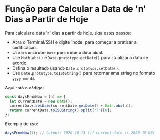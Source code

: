 # Função para Calcular a Data de 'n' Dias a Partir de Hoje

Para calcular a data 'n' dias a partir de hoje, siga estes passos:

- Abra o Terminal/SSH e digite 'node' para começar a praticar a codificação.
- Use o construtor `Date` para obter a data atual.
- Use `Math.abs()` e `Date.prototype.getDate()` para atualizar a data de acordo.
- Defina o resultado usando `Date.prototype.setDate()`.
- Use `Date.prototype.toISOString()` para retornar uma string no formato `yyyy-mm-dd`.

Aqui está o código:

```js
const daysFromNow = (n) => {
  let currentDate = new Date();
  currentDate.setDate(currentDate.getDate() + Math.abs(n));
  return currentDate.toISOString().split("T")[0];
};
```

Exemplo de uso:

```js
daysFromNow(5); // Output: 2020-10-13 (if current date is 2020-10-08)
```
